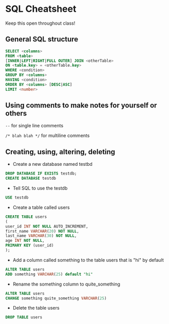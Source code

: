 # SQL Cheatsheet

Keep this open throughout class!

## General SQL structure

```sql
SELECT <columns>
FROM <table>
[INNER|LEFT|RIGHT|FULL OUTER] JOIN <otherTable>
ON <table.key> = <otherTable.key>
WHERE <condition>
GROUP BY <columns>
HAVING <condition>
ORDER BY <columns> [DESC|ASC]
LIMIT <number>
```

## Using comments to make notes for yourself or others

`--` for single line comments

`/* blah
blah */` for multiline comments

## Creating, using, altering, deleting

- Create a new database named testbd

```sql
DROP DATABASE IF EXISTS testdb;
CREATE DATABASE testdb
```

- Tell SQL to use the testdb

```sql
USE testdb
```

- Create a table called users

```sql
CREATE TABLE users
(
user_id INT NOT NULL AUTO_INCREMENT,
first_name VARCHAR(20) NOT NULL,
last_name VARCHAR(30) NOT NULL,
age INT NOT NULL,
PRIMARY KEY (user_id)
);
```

- Add a column called something to the table users that is "hi" by default

```sql
ALTER TABLE users
ADD something VARCHAR(25) default "hi"
```

- Rename the something column to quite_something

```sql
ALTER TABLE users
CHANGE something quite_something VARCHAR(25)
```

- Delete the table users

```sql
DROP TABLE users
```



